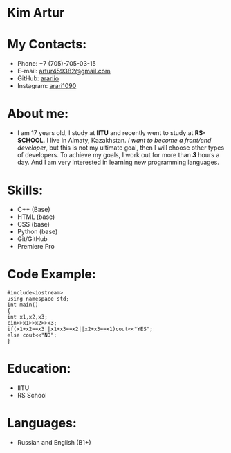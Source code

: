 # Kim Artur

# My Contacts:

* Phone: +7 (705)-705-03-15
* E-mail: artur459382@gmail.com
* GitHub: [arariio](https://github.com/ARARIIO)
* Instagram: [arari1090](https://www.instagram.com/arari1090/)

# About me:

* I am 17 years old, I study at **IITU** and recently went to study at **RS-SCHOOL**. I live in Almaty, Kazakhstan. *I want to become a front/end developer*, but this is not my ultimate goal, then I will choose other types of developers. To achieve my goals, I work out for more than ***3*** hours a day. And I am very interested in learning new programming languages.

# Skills:
* C++ (Base)
* HTML (base)
* CSS (base)
* Python (base)
* Git/GitHub
* Premiere Pro

# Code Example:

```
#include<iostream>
using namespace std;
int main()
{
int x1,x2,x3;
cin>>x1>>x2>>x3;
if(x1+x2==x3||x1+x3==x2||x2+x3==x1)cout<<"YES";
else cout<<"NO";
}
```
# Education:
* IITU
* RS School

# Languages:
* Russian and English (B1+)
